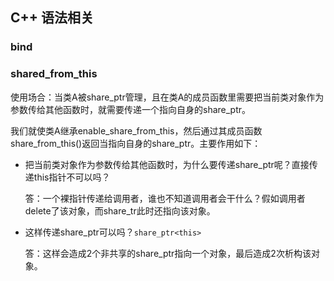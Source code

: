 ## C++ 语法相关

### bind

### shared_from_this
使用场合：当类A被share_ptr管理，且在类A的成员函数里需要把当前类对象作为参数传给其他函数时，就需要传递一个指向自身的share_ptr。

我们就使类A继承enable_share_from_this，然后通过其成员函数share_from_this()返回当指向自身的share_ptr。主要作用如下：

- 把当前类对象作为参数传给其他函数时，为什么要传递share_ptr呢？直接传递this指针不可以吗？

    答：一个裸指针传递给调用者，谁也不知道调用者会干什么？假如调用者delete了该对象，而share_tr此时还指向该对象。

- 这样传递share_ptr可以吗？`share_ptr<this>`

    答：这样会造成2个非共享的share_ptr指向一个对象，最后造成2次析构该对象。